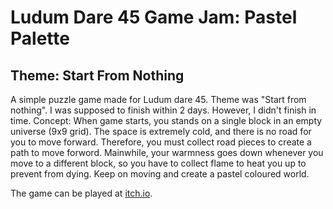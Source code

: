 # Ludum Dare 45 Game Jam: Pastel Palette
## Theme: Start From Nothing
A simple puzzle game made for Ludum dare 45. Theme was "Start from nothing". I was supposed to finish within 2 days. However, I didn't finish in time.
Concept:
When game starts, you stands on a single block in an empty universe (9x9 grid). The space is extremely cold, and there is no road for you to move forward. Therefore, you must collect road pieces to create a path to move forword. Mainwhile, your warmness goes down whenever you move to a different block, so you have to collect flame to heat you up to prevent from dying. Keep on moving and create a pastel coloured world.

The game can be played at <a href ="https://lemonsponge.itch.io/pastel-palette">itch.io</a>.
